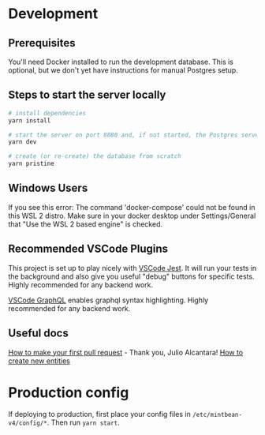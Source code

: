 # Development

## Prerequisites

You'll need Docker installed to run the development database. This is optional, but we don't yet have instructions for manual Postgres setup.

## Steps to start the server locally

```sh
# install dependencies
yarn install

# start the server on port 8080 and, if not started, the Postgres server on port 10800
yarn dev

# create (or re-create) the database from scratch
yarn pristine
```

## Windows Users

If you see this error:
The command 'docker-compose' could not be found in this WSL 2 distro.
Make sure in your docker desktop under Settings/General that
"Use the WSL 2 based engine" is checked.

## Recommended VSCode Plugins

This project is set up to play nicely with [VSCode Jest](https://marketplace.visualstudio.com/items?itemName=Orta.vscode-jest).
It will run your tests in the background and also give you useful "debug" buttons for specific tests.
Highly recommended for any backend work.

[VSCode GraphQL](https://marketplace.visualstudio.com/items?itemName=GraphQL.vscode-graphql) enables graphql syntax highlighting.
Highly recommended for any backend work.

## Useful docs

[How to make your first pull request](./docs/FirstPullRequest.md) - Thank you, Julio Alcantara!
[How to create new entities](./docs/HowToCreateNewEntities.md)

# Production config

If deploying to production, first place your config files in `/etc/mintbean-v4/config/*`.
Then run `yarn start`.
